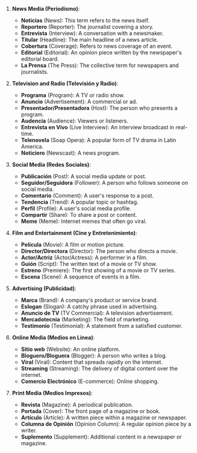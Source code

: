 1. **News Media (Periodismo)**:
   - **Noticias** (News): This term refers to the news itself.
   - **Reportero** (Reporter): The journalist covering a story.
   - **Entrevista** (Interview): A conversation with a newsmaker.
   - **Titular** (Headline): The main headline of a news article.
   - **Cobertura** (Coverage): Refers to news coverage of an event.
   - **Editorial** (Editorial): An opinion piece written by the newspaper's editorial board.
   - **La Prensa** (The Press): The collective term for newspapers and journalists.

2. **Television and Radio (Televisión y Radio)**:
   - **Programa** (Program): A TV or radio show.
   - **Anuncio** (Advertisement): A commercial or ad.
   - **Presentador/Presentadora** (Host): The person who presents a program.
   - **Audencia** (Audience): Viewers or listeners.
   - **Entrevista en Vivo** (Live Interview): An interview broadcast in real-time.
   - **Telenovela** (Soap Opera): A popular form of TV drama in Latin America.
   - **Noticiero** (Newscast): A news program.

3. **Social Media (Redes Sociales)**:
   - **Publicación** (Post): A social media update or post.
   - **Seguidor/Seguidora** (Follower): A person who follows someone on social media.
   - **Comentario** (Comment): A user's response to a post.
   - **Tendencia** (Trend): A popular topic or hashtag.
   - **Perfil** (Profile): A user's social media profile.
   - **Compartir** (Share): To share a post or content.
   - **Meme** (Meme): Internet memes that often go viral.

4. **Film and Entertainment (Cine y Entretenimiento)**:
   - **Película** (Movie): A film or motion picture.
   - **Director/Directora** (Director): The person who directs a movie.
   - **Actor/Actriz** (Actor/Actress): A performer in a film.
   - **Guión** (Script): The written text of a movie or TV show.
   - **Estreno** (Premiere): The first showing of a movie or TV series.
   - **Escena** (Scene): A sequence of events in a film.

5. **Advertising (Publicidad)**:
   - **Marca** (Brand): A company's product or service brand.
   - **Eslogan** (Slogan): A catchy phrase used in advertising.
   - **Anuncio de TV** (TV Commercial): A television advertisement.
   - **Mercadotecnia** (Marketing): The field of marketing.
   - **Testimonio** (Testimonial): A statement from a satisfied customer.

6. **Online Media (Medios en Línea)**:
   - **Sitio web** (Website): An online platform.
   - **Bloguero/Bloguera** (Blogger): A person who writes a blog.
   - **Viral** (Viral): Content that spreads rapidly on the internet.
   - **Streaming** (Streaming): The delivery of digital content over the internet.
   - **Comercio Electrónico** (E-commerce): Online shopping.

7. **Print Media (Medios Impresos)**:
   - **Revista** (Magazine): A periodical publication.
   - **Portada** (Cover): The front page of a magazine or book.
   - **Artículo** (Article): A written piece within a magazine or newspaper.
   - **Columna de Opinión** (Opinion Column): A regular opinion piece by a writer.
   - **Suplemento** (Supplement): Additional content in a newspaper or magazine.
